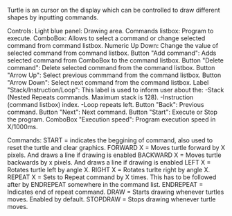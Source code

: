 Turtle is an cursor on the display which can be controlled to draw different shapes by inputting commands. 

Controls:
Light blue panel: Drawing area.
Commands listbox: Program to execute.
ComboBox: Allows to select a command or change selected command from command listbox.
Numeric Up Down: Change the value of selected command from command listbox.
Button "Add command": Adds selected command from ComboBox to the command listbox.
Button "Delete command": Delete selected command from the command listbox.
Button "Arrow Up": Select previous commmand from the command listbox.
Button "Arrow Down": Select next command from the command listbox.
Label "Stack/Instruction/Loop": This label is used to inform user about the:
-Stack (Nested Repeats commands. Maximum stack is 128).
-Instruction (command listbox) index.
-Loop repeats left. 
Button "Back": Previous command.
Button "Next": Next command.
Button "Start": Execute or Stop the program. 
ComboBox "Execution speed": Program execution speed in X/1000ms.

Commands: 
START = indicates the beggining of command, also used to reset the turtle and clear graphics.
FORWARD X = Moves turtle forward by X pixels. And draws a line if drawing is enabled
BACKWARD X = Moves turtle backwards by x pixels. And draws a line if drawing is enabled
LEFT X = Rotates turtle left by angle X.
RIGHT X = Rotates turlte right by angle X.
REPEAT X = Sets to Repeat command by X times. This has to be followed after by ENDREPEAT somewhere in the command list. 
ENDREPEAT = Indicates end of repeat command. 
DRAW = Starts drawing whenever turtles moves. Enabled by default.
STOPDRAW = Stops drawing whenever turtle moves.

